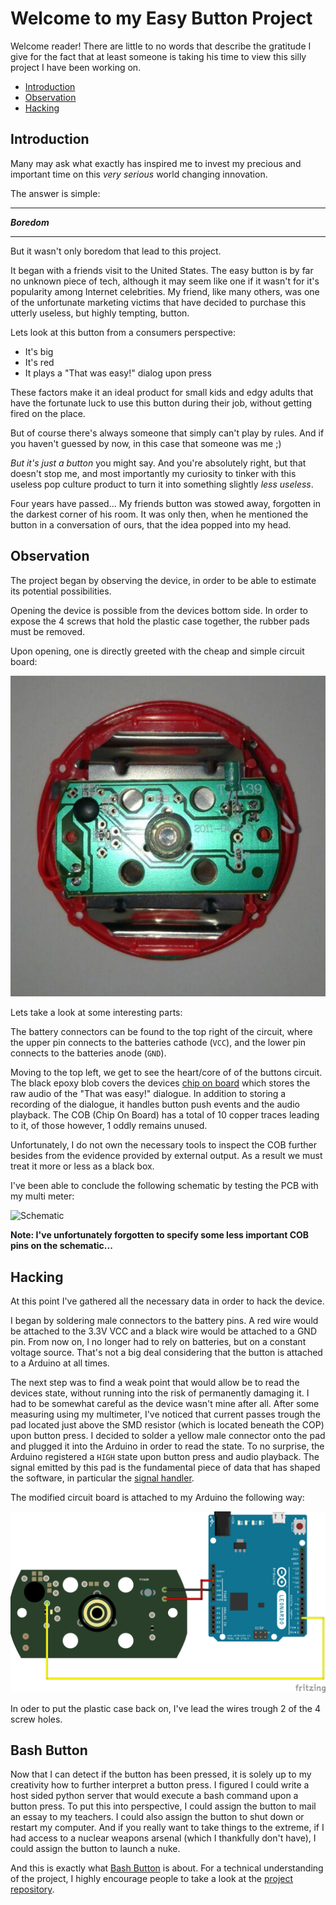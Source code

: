 # Welcome to my Easy Button Project

Welcome reader! There are little to no words that describe the gratitude I give for the fact that at least someone is taking his time to view this silly project I have been working on.

- [Introduction](#introduction)
- [Observation](#observation)
- [Hacking](#hacking)

## Introduction

Many may ask what exactly has inspired me to invest my precious and important time on this *very serious* world changing innovation.

The answer is simple:

---

_**Boredom**_  

---

But it wasn't only boredom that lead to this project.

It began with a friends visit to the United States. The easy button is by far no unknown piece of tech, although it may seem like one if it wasn't for it's popularity among Internet celebrities. My friend, like many others, was one of the unfortunate marketing victims that have decided to purchase this utterly useless, but highly tempting, button.

Lets look at this button from a consumers perspective:

- It's big
- It's red
- It plays a "That was easy!" dialog upon press

These factors make it an ideal product for small kids and edgy adults that have the fortunate luck to use this button during their job, without getting fired on the place.

But of course there's always someone that simply can't play by rules. And if you haven't guessed by now, in this case that someone was me ;)

*But it's just a button* you might say. And you're absolutely right, but that doesn't stop me, and most importantly my curiosity to tinker with this useless pop culture product to turn it into something slightly *less useless*.

Four years have passed... My friends button was stowed away, forgotten in the darkest corner of his room. It was only then, when he mentioned the button in a conversation of ours, that the idea popped into my head.

## Observation

The project began by observing the device, in order to be able to estimate its potential possibilities.

Opening the device is possible from the devices bottom side. In order to expose the 4 screws that hold the plastic case together, the rubber pads must be removed.

Upon opening, one is directly greeted with the cheap and simple circuit board:

![PCB](PCB.png)

Lets take a look at some interesting parts:

The battery connectors can be found to the top right of the circuit, where the upper pin connects to the batteries cathode (`VCC`), and the lower pin connects to the batteries anode (`GND`).

Moving to the top left, we get to see the heart/core of of the buttons circuit. The black epoxy blob covers the devices [chip on board](https://en.wikipedia.org/wiki/Electronic_packaging) which stores the raw audio of the "That was easy!" dialogue. In addition to storing a recording of the dialogue, it handles button push events and the audio playback. The COB (Chip On Board) has a total of 10 copper traces leading to it, of those however, 1 oddly remains unused.

Unfortunately, I do not own the necessary tools to inspect the COB further besides from the evidence provided by external output. As a result we must treat it more or less as a black box.

I've been able to conclude the following schematic by testing the PCB with my multi meter:

![Schematic](Schematic.png)

**Note: I've unfortunately forgotten to specify some less important COB pins on the schematic...**

## Hacking

At this point I've gathered all the necessary data in order to hack the device.

I began by soldering male connectors to the battery pins. A red wire would be attached to the 3.3V VCC and a black wire would be attached to a GND pin. From now on, I no longer had to rely on batteries, but on a constant voltage source. That's not a big deal considering that the button is attached to a Arduino at all times.

The next step was to find a weak point that would allow be to read the devices state, without running into the risk of permanently damaging it. I had to be somewhat careful as the device wasn't mine after all. After some measuring using my multimeter, I've noticed that current passes trough the pad located just above the SMD resistor (which is located beneath the COP) upon button press. I decided to solder a yellow male connector onto the pad and plugged it into the Arduino in order to read the state. To no surprise, the Arduino registered a `HIGH` state upon button press and audio playback. The signal emitted by this pad is the fundamental piece of data that has shaped the software, in particular the [signal handler](https://github.com/UniQHW/EasyButton_Handler).

The modified circuit board is attached to my Arduino the following way:

![Fritzing](Fritzing.png)

In oder to put the plastic case back on, I've lead the wires trough 2 of the 4 screw holes.

## Bash Button

Now that I can detect if the button has been pressed, it is solely up to my creativity how to further interpret a button press. I figured I could write a host sided python server that would execute a bash command upon a button press. To put this into perspective, I could assign the button to mail an essay to my teachers. I could also assign the button to shut down or restart my computer. And if you really want to take things to the extreme, if I had access to a nuclear weapons arsenal (which I thankfully don't have), I could assign the button to launch a nuke.

And this is exactly what [Bash Button](https://github.com/UniQHW/EasyButton_Bash-Button) is about. For a technical understanding of the project, I highly encourage people to take a look at the [project repository](https://github.com/UniQHW/EasyButton_Bash-Button).
